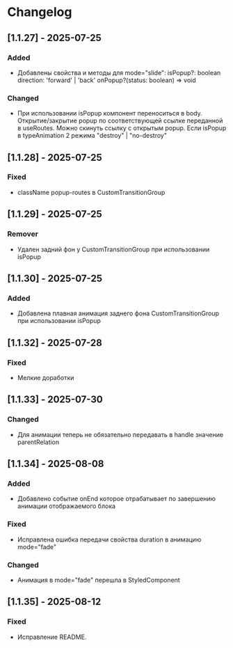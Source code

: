 # Changelog

## [1.1.27] - 2025-07-25
### Added
*   Добавлены свойства и методы для mode="slide": 
    isPopup?: boolean
    direction: 'forward' | 'back'
    onPopup?(status: boolean) => void 

### Changed
*   При использовании isPopup компонент переноситься в body. Открытие/закрытие popup по соответствующей ссылке переданной в useRoutes. Можно скинуть ссылку с открытым    popup. 
    Если isPopup в typeAnimation 2 режима "destroy" | "no-destroy"



## [1.1.28] - 2025-07-25
### Fixed
*   className popup-routes в CustomTransitionGroup



## [1.1.29] - 2025-07-25
### Remover
*   Удален задний фон у CustomTransitionGroup при использовании isPopup



## [1.1.30] - 2025-07-25
### Added
*   Добавлена плавная анимация заднего фона CustomTransitionGroup при использовании isPopup



## [1.1.32] - 2025-07-28
### Fixed
*   Мелкие доработки



## [1.1.33] - 2025-07-30
### Changed
*   Для анимации теперь не обязательно передавать в handle значение parentRelation



## [1.1.34] - 2025-08-08
### Added
*   Добавлено событие onEnd которое отрабатывает по завершению анимации отображаемого блока

### Fixed
*   Исправлена ошибка передачи свойства duration в анимацию mode="fade" 

### Changed
*   Анимация в mode="fade" перешла в StyledComponent

## [1.1.35] - 2025-08-12
### Fixed
*   Исправление README. 